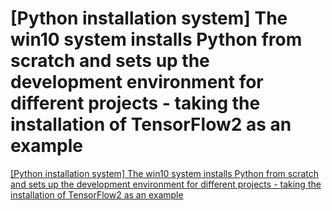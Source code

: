 # [Python installation system] The win10 system installs Python from scratch and sets up the development environment for different projects - taking the installation of TensorFlow2 as an example
[[Python installation system] The win10 system installs Python from scratch and sets up the development environment for different projects - taking the installation of TensorFlow2 as an example](https://aiwithcloud.com/2022/09/16/python_installation_system_the_win10_system_installs_python_from_scratch_and_sets_up_the_development_environment_for_different_projects___taking_the_installation_of_tensorflow2_as_an_example/)